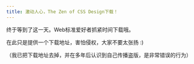 ```yaml
---
title: 激动人心，The Zen of CSS Design下载！
---
```

终于等到了这一天。Web标准爱好者抓紧时间下载哦。

在此只是提供一个下载地址，害怕侵权，大家不要太张扬 :)

（我已把下载地址去掉，并在多年后认识到自己传播盗版，是非常错误的行为）
